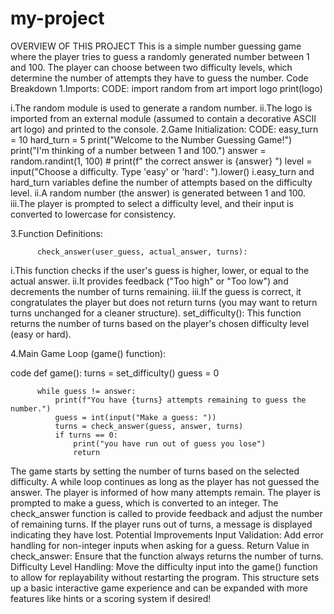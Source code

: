 # my-project
OVERVIEW OF THIS PROJECT
This is a simple number guessing game where the player tries to guess a randomly generated number between 1 and 100. The player can choose between two difficulty levels, which determine the number of attempts they have to guess the number.
Code Breakdown
1.Imports:
CODE:
            import random
            from art import logo
            print(logo)
            
  i.The random module is used to generate a random number.
  ii.The logo is imported from an external module (assumed to contain a decorative ASCII art logo) and printed to the console.
2.Game Initialization:
CODE:
            easy_turn = 10
            hard_turn = 5
            print("Welcome to the Number Guessing Game!")
            print("I'm thinking of a number between 1 and 100.")
            answer = random.randint(1, 100)
            # print(f" the correct answer is  {answer} ")
            level = input("Choose a difficulty. Type 'easy' or 'hard': ").lower()
  i.easy_turn and hard_turn variables define the number of attempts based on the difficulty level.
  ii.A random number (the answer) is generated between 1 and 100.
  iii.The player is prompted to select a difficulty level, and their input is converted to lowercase for consistency.
  
3.Function Definitions:

          check_answer(user_guess, actual_answer, turns):

  i.This function checks if the user's guess is higher, lower, or equal to the actual answer.
  ii.It provides feedback ("Too high" or "Too low") and decrements the number of turns remaining.
  iii.If the guess is correct, it congratulates the player but does not return turns (you may want to return turns unchanged for a cleaner structure).
          set_difficulty():
  This function returns the number of turns based on the player's chosen difficulty level (easy or hard).
  
4.Main Game Loop (game() function):

code
      def game():
          turns = set_difficulty()
          guess = 0
      
          while guess != answer:
              print(f"You have {turns} attempts remaining to guess the number.")
              guess = int(input("Make a guess: "))
              turns = check_answer(guess, answer, turns)
              if turns == 0:
                  print("you have run out of guess you lose")
                  return
The game starts by setting the number of turns based on the selected difficulty.
A while loop continues as long as the player has not guessed the answer.
The player is informed of how many attempts remain.
The player is prompted to make a guess, which is converted to an integer.
The check_answer function is called to provide feedback and adjust the number of remaining turns.
If the player runs out of turns, a message is displayed indicating they have lost.
Potential Improvements
Input Validation: Add error handling for non-integer inputs when asking for a guess.
Return Value in check_answer: Ensure that the function always returns the number of turns.
Difficulty Level Handling: Move the difficulty input into the game() function to allow for replayability without restarting the program.
This structure sets up a basic interactive game experience and can be expanded with more features like hints or a scoring system if desired!
